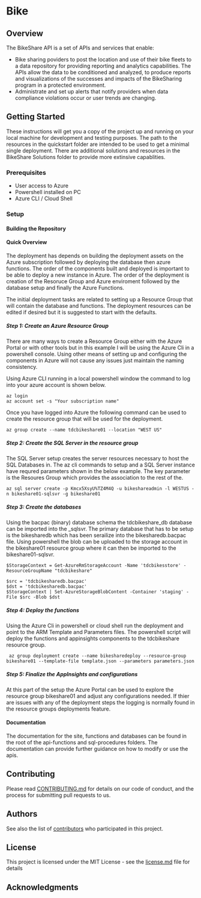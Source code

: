 # Bike

## Overview

The BikeShare API is a set of APIs and services that enable:

- Bike sharing poviders to post the location and use of their bike fleets to a data repository for providing reporting and analytics capabilities.
The APIs allow the data to be conditioned and analyzed, to produce reports and visualizations of the successes and impacts of the BikeSharing program in a protected environment.
- Administrate and set up alerts that notify providers when data compliance violations occur or user trends are changing. 

## Getting Started

These instructions will get you a copy of the project up and running on your local machine for development and testing purposes. The path to the resources in the quickstart folder are intended to be used to get a minimal single deployment. There are additional solutions and resources in the BikeShare Solutions folder to provide more extinsive capablities. 

### Prerequisites

- User access to Azure
- Powershell installed on PC
- Azure CLI / Cloud Shell

### Setup

#### Building the Repository

#### Quick Overview
The deployment has depends on building the deployment assets on the Azure subscription followed by deploying the database then azure functions. The order of the components built and deployed is important to be able to deploy a new instance in Azure. The order of the deployment is creation of the Resoruce Group and Azure enviroment followed by the database setup and finally the Azure Functions. 

The initial deployment tasks are related to setting up a Resource Group that will contain the database and functions. The deployment resources can be edited if desired but it is suggested to start with the defaults. 

##### Step 1: Create an Azure Resource Group #####
There are many ways to create a Resource Group either with the Azure Portal or with other tools but in this example I will be using the Azure Cli in a powershell console. Using other means of setting up and configuring the components in Azure will not cause any issues just maintain the naming consistency. 

Using Azure CLI running in  a local powershell window the command to log into your azure account is shown below.
``` 
az login
az account set -s "Your subscription name"
```
Once you have logged into Azure the following command can be used to create the resource group that will be used for the deployment. 

```
az group create --name tdcbikeshare01 --location "WEST US"
```

##### Step 2: Create the SQL Server in the resource group #####

The SQL Server setup creates the server resources necessary to host the SQL Databases in. The az cli commands to setup and a SQL Server instance have requred parameters shown in the below example. The key parameter is the Resoures Group which provides the association to the rest of the. 

```
az sql server create -p Kmcx5XsyU%TZ4M4Q -u bikeshareadmin -l WESTUS -n bikeshare01-sqlsvr -g bikeshare01
```
##### Step 3: Create the databases #####
Using the bacpac (binary) database schema the tdcbikeshare_db database can be imported into the _sqlsvr. The primary database that has to be setup is the bikesharedb which has been serailize into the bikesharedb.bacpac file. Using powershell the blob can be uploaded to the storage account in the bikeshare01 resource group where it can then be imported to the bikeshare01-sqlsvr.  

``` 
$StorageContext = Get-AzureRmStorageAccount -Name 'tdcbikesstore' -ResourceGroupName "tdcbikeshare" 

$src = 'tdcbikesharedb.bacpac'
$dst = 'tdcbikesharedb.bacpac'
$StorageContext | Set-AzureStorageBlobContent -Container 'staging' -File $src -Blob $dst
```

##### Step 4: Deploy the functions #####
Using the Azure Cli in powershell or cloud shell run the deployment and point to the ARM Template and Parameters files. The powershell script will deploy the functions and appinsights components to the tdcbikeshare resource group. 

```
 az group deployment create --name bikesharedeploy --resource-group bikeshare01 --template-file template.json --parameters parameters.json
```

##### Step 5: Finalize the AppInsights and configurations #####

At this part of the setup the Azure Portal can be used to explore the resource group bikeshare01 and adjust any configurations needed. If thier are issues with any of the deployment steps the logging is normally found in the resource groups deployments feature. 



#### Documentation #####
The documentation for the site, functions and databases can be found in the root of the api-functions and sql-procedures folders. The documentation can provide further guidance on how to modify or use the apis. 


## Contributing

Please read [CONTRIBUTING.md](https://gist.github.com/PurpleBooth/b24679402957c63ec426) for details on our code of conduct, and the process for submitting pull requests to us.

## Authors


See also the list of [contributors](https://github.com/your/project/contributors) who participated in this project.


## License

This project is licensed under the MIT License - see the [license.md](./LICENSE.md) file for details

## Acknowledgments


